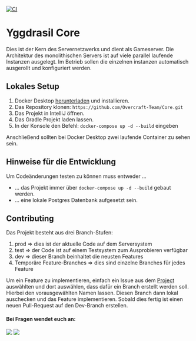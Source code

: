 [![CI](https://github.com/Overcraft-Team/Core/actions/workflows/Dockerbuild.yml/badge.svg)](https://github.com/Overcraft-Team/Core/actions/workflows/Dockerbuild.yml)
# Yggdrasil Core
Dies ist der Kern des Servernetzwerks und dient als Gameserver. 
Die Architektur des monolithischen Servers ist auf viele parallel laufende Instanzen ausgelegt. 
Im Betrieb sollen die einzelnen instanzen automatisch ausgerollt und konfiguriert werden.

## Lokales Setup
1. Docker Desktop [herunterladen](https://www.docker.com/products/docker-desktop/) und installieren.
2. Das Repository klonen: ```https://github.com/Overcraft-Team/Core.git```
3. Das Projekt in IntelliJ öffnen.
4. Das Gradle Projekt laden lassen.
5. In der Konsole den Befehl: ```docker-compose up -d --build``` eingeben

Anschließend sollten bei Docker Desktop zwei laufende Container zu sehen sein.

## Hinweise für die Entwicklung
Um Codeänderungen testen zu können muss entweder ...
- ... das Projekt immer über ```docker-compose up -d --build``` gebaut werden.
- ... eine lokale Postgres Datenbank aufgesetzt sein.

## Contributing
Das Projekt besteht aus drei Branch-Stufen:
1. prod => dies ist der aktuelle Code auf dem Serversystem
2. test => der Code ist auf einem Testsystem zum Ausprobieren verfügbar
2. dev => dieser Branch beinhaltet die neusten Features
3. Temporäre Feature-Branches => dies sind einzelne Branches für jedes Feature

Um ein Feature zu implementieren, einfach ein Issue aus dem 
[Project](https://github.com/orgs/Overcraft-Team/projects/3/views/2) auswählten und dort auswählen, dass dafür ein Branch erstellt werden soll.
Hierbei den vorausgewählten Namen lassen. Diesen Branch dann lokal auschecken und das Feature implementieren.
Sobald dies fertig ist einen neuen Pull-Request auf den Dev-Branch erstellen.

#### Bei Fragen wendet euch an: 
![](https://dcbadge.vercel.app/api/shield/351264499124273152) 
![](https://dcbadge.vercel.app/api/shield/620685606447611914)
